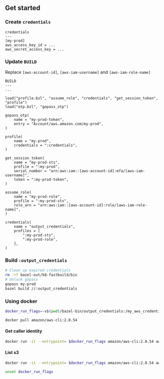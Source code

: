 ## Get started

### Create `credentials`
```text
credentials
---
[my-prod]
aws_access_key_id = ...
aws_secret_access_key = ...
```

### Update `BUILD`
Replace `[aws-account-id]`, `[aws-iam-username]` and `[aws-iam-role-name]`
```starlark
BUILD
---
...

load("profile.bzl", "assume_role", "credentials", "get_session_token", "profile")
load("otp.bzl", "gopass_otp")

gopass_otp(
    name = "my-prod-token",
    entry = "Account/aws.amazon.com/my-prod",
)

profile(
    name = "my-prod",
    credentials = ":credentials",
)

get_session_token(
    name = "my-prod-sts",
    profile = ":my-prod",
    serial_number = "arn:aws:iam::[aws-account-id]:mfa/[aws-iam-username]",
    token = ":my-prod-token",
)

assume_role(
    name = "my-prod-role",
    profile = ":my-prod-sts",
    role_arn = "arn:aws:iam::[aws-account-id]:role/[aws-iam-role-name]",
)

credentials(
    name = "output_credentials",
    profiles = [
        ":my-prod-sts",
        ":my-prod-role",
    ],
)
```

### Build `:output_credentials`
```sh
# Clean up expired credentials
rm -rf bazel-out/k8-fastbuild/bin
# Unlock gopass
gopass my-prod
bazel build //:output_credentials
```

### Using docker
```sh
docker_run_flags=-v$(pwd)/bazel-bin/output_credentials:/my_aws_credentials\ -eAWS_SHARED_CREDENTIALS_FILE=/my_aws_credentials
```

```sh
docker pull amazon/aws-cli:2.0.54
```

#### Get caller identity
```sh
docker run -it --entrypoint= $docker_run_flags amazon/aws-cli:2.0.54 aws sts get-caller-identity --profile=my-prod-sts
```

#### List s3
```sh
docker run -it --entrypoint= $docker_run_flags amazon/aws-cli:2.0.54 aws s3 ls --profile=aqt-prod-sts --region=ap-east-1
```

```sh
unset docker_run_flags
```
